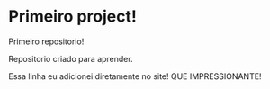 # Primeiro project!
 Primeiro repositorio!

 Repositorio criado para aprender.

 Essa linha eu adicionei diretamente no site! QUE IMPRESSIONANTE!
